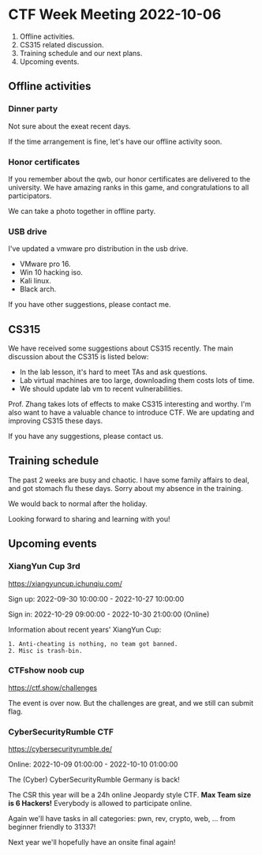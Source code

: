 # CTF Week Meeting 2022-10-06

1. Offline activities.
1. CS315 related discussion.
1. Training schedule and our next plans.
1. Upcoming events.

## Offline activities

### Dinner party

Not sure about the exeat recent days.

If the time arrangement is fine, let's have our offline activity soon.

### Honor certificates

If you remember about the qwb, our honor certificates are delivered to the university. We have amazing ranks in this game, and congratulations to all participators.

We can take a photo together in offline party.

### USB drive

I've updated a vmware pro distribution in the usb drive.

* VMware pro 16.
* Win 10 hacking iso.
* Kali linux.
* Black arch.

If you have other suggestions, please contact me.

## CS315

We have received some suggestions about CS315 recently. The main discussion about the CS315 is listed below:

* In the lab lesson, it's hard to meet TAs and ask questions.
* Lab virtual machines are too large, downloading them costs lots of time.
* We should update lab vm to recent vulnerabilities.

Prof. Zhang takes lots of effects to make CS315 interesting and worthy. I'm also want to have a valuable chance to introduce CTF. We are updating and improving CS315 these days.

If you have any suggestions, please contact us.

## Training schedule

The past 2 weeks are busy and chaotic. I have some family affairs to deal, and got stomach flu these days. Sorry about my absence in the training.

We would back to normal after the holiday.

Looking forward to sharing and learning with you!

## Upcoming events

### XiangYun Cup 3rd

https://xiangyuncup.ichunqiu.com/

Sign up: 2022-09-30 10:00:00 - 2022-10-27 10:00:00

Sign in: 2022-10-29 09:00:00 - 2022-10-30 21:00:00 (Online)

Information about recent years' XiangYun Cup:

```
1. Anti-cheating is nothing, no team got banned.
2. Misc is trash-bin.
```

### CTFshow noob cup

https://ctf.show/challenges

The event is over now. But the challenges are great, and we still can submit flag.

### CyberSecurityRumble CTF

https://cybersecurityrumble.de/

Online: 2022-10-09 01:00:00 - 2022-10-10 01:00:00

The (Cyber) CyberSecurityRumble Germany is back!

The CSR this year will be a 24h online Jeopardy style CTF.
**Max Team size is 6 Hackers!**
Everybody is allowed to participate online.

Again we'll have tasks in all categories: pwn, rev, crypto, web, ... from beginner friendly to 31337!

Next year we'll hopefully have an onsite final again!
